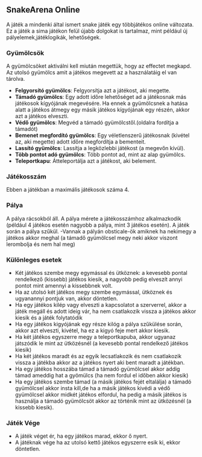 ## SnakeArena Online
A játék a mindenki által ismert snake játék egy többjátékos online változata. Ez a játék a sima játékon felül újabb dolgokat is tartalmaz, mint például új pályelemek,játéklogikák, lehetőségek.

### Gyümölcsök
A gyümölcsöket aktiválni kell miután megettük, hogy az effectet megkapd. Az utolsó gyümölcs amit a játékos megevett az a használatáig el van tárolva.

- **Felgyorsító gyümölcs**: Felgyorsítja azt a játékost, aki megette.
- **Támadó gyümölcs**: Egy adott időre lehetőséget ad a játékosnak más játékosok kígyójának megevésére. Ha ennek a gyümölcsnek a hatása alatt a játékos átmegy egy másik játékos kígyójának egy részén, akkor azt a játékos elveszti.
- **Védő gyümölcs**: Megvéd a támadó gyümölcstől.(oldalra fordítja a támadót)
- **Bemenet megfordító gyümölcs**: Egy véletlenszerű játékosnak (kivétel az, aki megette) adott időre megfordítja a bementeit.
- **Lassító gyümölcs**: Lassítja a legközlebbi játékost (a megevőn kívül).
- **Több pontot adó gyümölcs**: Több pontot ad, mint az alap gyümölcs.
- **Teleportkapu**: Átteleportálja azt a játékost, aki belement.

### Játékosszám
Ebben a játékban a maximális játékosok száma 4.

### Pálya
A pálya rácsokból áll. A pálya mérete a játékosszámhoz  alkalmazkodik (például 4 játékos esetén nagyobb a pálya, mint 3 játékos esetén). A játék során a pálya szűkül.
-Vannak a pályán obsticale-ök amiknek ha nekimegy a játékos akkor meghal (a támadő gyümölcsel megy neki akkor viszont lerombolja és nem hal meg)

### Különleges esetek 
- Két játékos szembe megy egymással és ütköznek: a kevesebb pontal rendelkező (kissebb) játékos kiesik, a nagyobb pedig elveszít annyi pontot mint amennyi a kissebbnek volt.
- Ha az utolsó két játékos megy szembe egymással, ütköznek és ugyanannyi pontjuk van, akkor döntetlen.
- Ha egy játékos kilép vagy elveszti a kapcsolatot a szerverrel, akkor  a játék megáll és adott ideig vár, ha nem csatlakozik vissza a játékos akkor kiesik és a játék folytatódik
- Ha egy játékos kigyójának egy része kilóg a pálya szűkülése során, akkor azt elveszti, kivétel, ha ez a kigyó feje mert akkor kiesik.
- Ha két játékos egyszerre megy a teleportkapuba, akkor ugyanaz játszódik le mint az ütközésnél (a kevesebb pontal rendelkező játékos kiesik)
- Ha két játékos maradt és az egyik lecsatlakozik és nem csatlakozik vissza a játékba akkor az a játékos nyert aki bent maradt a játékban.
- Ha egy játékos hosszába támad a támadó gyümölcsel akkor addig támad ameddig hat a gyömülcs (ha nem fordul el időben akkor kiesik)
- Ha egy játékos szembe támad (a másik játékos fejét eltalálja) a támadó gyümölcsel akkor insta kill,de ha a másik játékos kivédi a védő gyümölcsel akkor midkét játékos elfordul, ha pedig a másik játékos is használja a támadó gyümölcsöt akkor az történik mint az ütközésnél (a kissebb kiesik).

### Játék Vége
- A játék véget ér, ha egy játékos marad, ekkor ő nyert.
- A játéknak vége ha az utolsó kettő játékos egyszerre esik ki, ekkor döntetlen.

